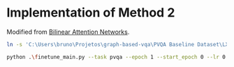 # Implementation of Method 2
Modified from [Bilinear Attention Networks](http://arxiv.org/abs/1805.07932).  


```bash
ln -s 'C:\Users\bruno\Projetos\graph-based-vqa\PVQA Baseline Dataset\LXMERT\data\pvqa' 'C:\Users\bruno\Projetos\graph-based-vqa\PVQA Baseline Dataset\BAN\data'

python .\finetune_main.py --task pvqa --epoch 1 --start_epoch 0 --lr 0.01 --cos --train train --val val --tfidf --output saved_models/pvqa/pre --batch_size 128
```
